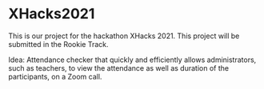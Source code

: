# XHacks2021

This is our project for the hackathon XHacks 2021.
This project will be submitted in the Rookie Track.

Idea: Attendance checker that quickly and efficiently allows administrators, such as teachers, to view the attendance as well 
as duration of the participants, on a Zoom call.
